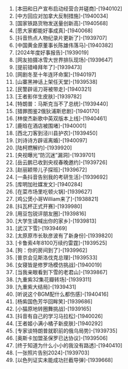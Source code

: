 
1. [本田和日产宣布启动经营合并磋商]-[1940102]
1. [中方回应对加拿大反制措施]-[1940034]
1. [国家铁路货物发送量创新高]-[1940568]
1. [愿大家都能好事成真]-[1940068]
1. [抖音热点人物纪录片更新了]-[1939707]
1. [中国黄金原董事长陈雄伟落马]-[1940382]
1. [2024年度好事报告]-[1939019]
1. [网友拍摄冰雪大世界排队现场]-[1939647]
1. [提前错峰拜年了]-[1939473]
1. [网剧冬至十年连环命案]-[1940197]
1. [山寨黑神话上架任天堂]-[1939538]
1. [民警辟谣刀哥被带走]-[1940321]
1. [王者影伴生皮肤]-[1939782]
1. [特朗普：马斯克当不了总统]-[1939440]
1. [猎罪图鉴2俄狄浦斯悲剧]-[1940170]
1. [林俊杰新歌中英双版本上线]-[1940461]
1. [鹿晗在酒店被围堵]-[1940001]
1. [西北刀客到泾川县护农]-[1939450]
1. [刘诗诗方辟谣离婚]-[1940097]
1. [陆柯燃解约]-[1939920]
1. [央视曝光“防沉迷”漏洞]-[1939701]
1. [岳云鹏已收到央视春晚邀约]-[1939726]
1. [赵丽颖带儿子探班]-[1939672]
1. [一条抖音告别我的考研生活]-[1939692]
1. [库明加社媒发文]-[1940284]
1. [在菜市场里吃顿火锅]-[1939627]
1. [鸡公煲小哥William来了]-[1938821]
1. [抖瓦杯正式开赛]-[1939980]
1. [用豆包锐评朋友圈]-[1939816]
1. [大学生请喊出你的家乡]-[1939813]
1. [武汉下雪]-[1939469]
1. [太原原市长耿彦波有了新身份]-[1939820]
1. [卡鲁索4年8100万续约雷霆]-[1939525]
1. [狗：你的房间到了]-[1939962]
1. [普京会见斯洛伐克总理]-[1939533]
1. [女寝皆是修罗场模仿挑战]-[1940019]
1. [当我亲眼看到下雪的老君山]-[1939867]
1. [九重紫32集花瓣转场]-[1939311]
1. [九重紫大结局]-[1939431]
1. [听说这个BGM配什么都伤感]-[1940416]
1. [杨紫国色芳华回眸笑]-[1939686]
1. [小猫原地转圈舞挑战]-[1939165]
1. [抖音有自己的学习马拉松]-[1940026]
1. [王者姬小满小橘子新皮肤]-[1940292]
1. [专家谈特朗普就职前的俄乌局势]-[1939735]
1. [奥斯卡加盟圣保罗已达协议]-[1939506]
1. [终于知道为什么小小的我没有路透]-[1940410]
1. [一张照片告别2024]-[1939703]
1. [以色列证实未能成功拦截导弹]-[1939668]